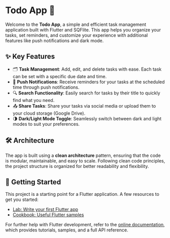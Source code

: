 # Todo App 📝

Welcome to the **Todo App**, a simple and efficient task management application built with Flutter and SQFlite. This app helps you organize your tasks, set reminders, and customize your experience with additional features like push notifications and dark mode.

## ✨ Key Features

- 🗂️ **Task Management**: Add, edit, and delete tasks with ease. Each task can be set with a specific due date and time.
- 🔔 **Push Notifications**: Receive reminders for your tasks at the scheduled time through push notifications.
- 🔍 **Search Functionality**: Easily search for tasks by their title to quickly find what you need.
- 📤 **Share Tasks**: Share your tasks via social media or upload them to your cloud storage (Google Drive).
- 🌗 **Dark/Light Mode Toggle**: Seamlessly switch between dark and light modes to suit your preferences.

## 🛠️ Architecture

The app is built using a **clean architecture** pattern, ensuring that the code is modular, maintainable, and easy to scale. Following clean code principles, the project structure is organized for better readability and flexibility.

## 🚀 Getting Started

This project is a starting point for a Flutter application. A few resources to get you started:

- [Lab: Write your first Flutter app](https://docs.flutter.dev/get-started/codelab)
- [Cookbook: Useful Flutter samples](https://docs.flutter.dev/cookbook)

For further help with Flutter development, refer to the [online documentation](https://docs.flutter.dev/), which provides tutorials, samples, and a full API reference.
